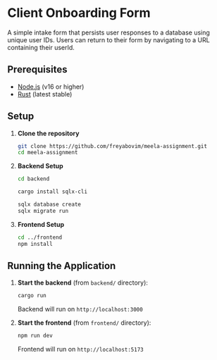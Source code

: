 # Client Onboarding Form

A simple intake form  that persists user responses to a database using unique user IDs. Users can return to their form by navigating to a URL containing their userId.

## Prerequisites

- [Node.js](https://nodejs.org/) (v16 or higher)
- [Rust](https://rustup.rs/) (latest stable)

## Setup

1. **Clone the repository**
   ```bash
   git clone https://github.com/freyabovim/meela-assignment.git
   cd meela-assignment
   ```

2. **Backend Setup**
   ```bash
   cd backend
   
   cargo install sqlx-cli

   sqlx database create
   sqlx migrate run
   ```

3. **Frontend Setup**
   ```bash
   cd ../frontend
   npm install
   ```

## Running the Application

1. **Start the backend** (from `backend/` directory):
   ```bash
   cargo run
   ```
   Backend will run on `http://localhost:3000`

2. **Start the frontend** (from `frontend/` directory):
   ```bash
   npm run dev
   ```
   Frontend will run on `http://localhost:5173`
